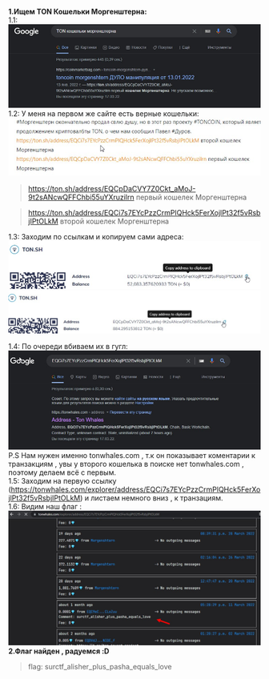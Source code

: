 __1.Ищем TON Кошельки Моргенштерна:__  
1.1: ![1](attachments/1.jpg)  
1.2: У меня на первом же сайте есть верные кошельки: ![2](attachments/2.jpg)  
>https://ton.sh/address/EQCpDaCVY7Z0Ckt_aMoJ-9t2sANcwQFFChbi55uYXruzilrn первый кошелек Моргенштерна  

>https://ton.sh/address/EQCi7s7EYcPzzCrmPlQHck5FerXojlPt32f5vRsbjIPtOLkM второй кошелек Моргенштерна

1.3: Заходим по ссылкам и копируем сами адреса: ![3](attachments/3.jpg)  
![4](attachments/4.jpg)  

1.4: По очереди вбиваем их в гугл: ![5](attachments/5.jpg)  
P.S Нам нужен именно tonwhales.com , т.к он показывает коментарии к транзакциям , увы у второго кошелька в поиске нет tonwhales.com , поэтому делаем всё с первым.  
1.5: Заходим на первую ссылку (https://tonwhales.com/explorer/address/EQCi7s7EYcPzzCrmPlQHck5FerXojlPt32f5vRsbjIPtOLkM) и листаем немного вниз , к транзациям.  
1.6: Видим наш флаг : ![6](attachments/7.jpg)  
__2.Флаг найден , радуемся :D__  
> flag: surctf_alisher_plus_pasha_equals_love